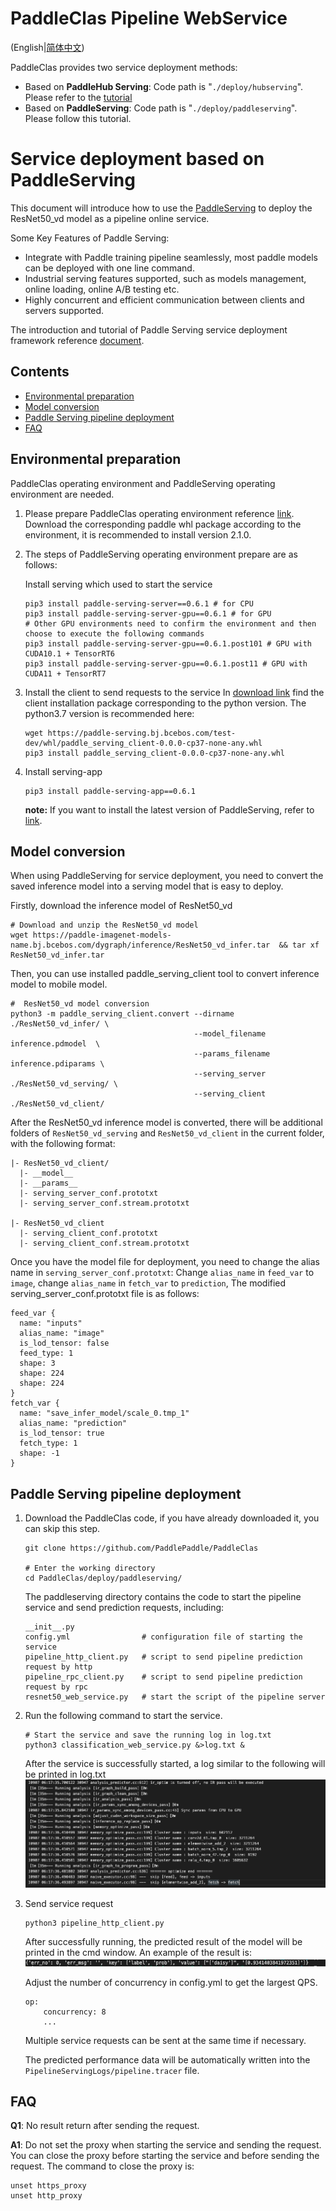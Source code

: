 # PaddleClas Pipeline WebService

(English|[简体中文](./README_CN.md))

PaddleClas provides two service deployment methods:
- Based on **PaddleHub Serving**: Code path is "`./deploy/hubserving`". Please refer to the [tutorial](../../deploy/hubserving/readme_en.md)
- Based on **PaddleServing**: Code path is "`./deploy/paddleserving`". Please follow this tutorial.

# Service deployment based on PaddleServing  

This document will introduce how to use the [PaddleServing](https://github.com/PaddlePaddle/Serving/blob/develop/README.md) to deploy the ResNet50_vd model as a pipeline online service.

Some Key Features of Paddle Serving:
- Integrate with Paddle training pipeline seamlessly, most paddle models can be deployed with one line command.
- Industrial serving features supported, such as models management, online loading, online A/B testing etc.
- Highly concurrent and efficient communication between clients and servers supported.

The introduction and tutorial of Paddle Serving service deployment framework reference [document](https://github.com/PaddlePaddle/Serving/blob/develop/README.md).


## Contents
- [Environmental preparation](#environmental-preparation)
- [Model conversion](#model-conversion)
- [Paddle Serving pipeline deployment](#paddle-serving-pipeline-deployment)
- [FAQ](#faq)

<a name="environmental-preparation"></a>
## Environmental preparation

PaddleClas operating environment and PaddleServing operating environment are needed.

1. Please prepare PaddleClas operating environment reference [link](../../docs/zh_CN/tutorials/install.md).
   Download the corresponding paddle whl package according to the environment, it is recommended to install version 2.1.0.

2. The steps of PaddleServing operating environment prepare are as follows:

    Install serving which used to start the service
    ```
    pip3 install paddle-serving-server==0.6.1 # for CPU
    pip3 install paddle-serving-server-gpu==0.6.1 # for GPU
    # Other GPU environments need to confirm the environment and then choose to execute the following commands
    pip3 install paddle-serving-server-gpu==0.6.1.post101 # GPU with CUDA10.1 + TensorRT6
    pip3 install paddle-serving-server-gpu==0.6.1.post11 # GPU with CUDA11 + TensorRT7
    ```

3. Install the client to send requests to the service
    In [download link](https://github.com/PaddlePaddle/Serving/blob/develop/doc/LATEST_PACKAGES.md) find the client installation package corresponding to the python version.
    The python3.7 version is recommended here:

    ```
    wget https://paddle-serving.bj.bcebos.com/test-dev/whl/paddle_serving_client-0.0.0-cp37-none-any.whl
    pip3 install paddle_serving_client-0.0.0-cp37-none-any.whl
    ```

4. Install serving-app
    ```
    pip3 install paddle-serving-app==0.6.1
    ```

   **note:** If you want to install the latest version of PaddleServing, refer to [link](https://github.com/PaddlePaddle/Serving/blob/develop/doc/LATEST_PACKAGES.md).


<a name="model-conversion"></a>
## Model conversion
When using PaddleServing for service deployment, you need to convert the saved inference model into a serving model that is easy to deploy.

Firstly, download the inference model of ResNet50_vd
```
# Download and unzip the ResNet50_vd model
wget https://paddle-imagenet-models-name.bj.bcebos.com/dygraph/inference/ResNet50_vd_infer.tar  && tar xf ResNet50_vd_infer.tar
```

Then, you can use installed paddle_serving_client tool to convert inference model to mobile model.
```
#  ResNet50_vd model conversion
python3 -m paddle_serving_client.convert --dirname ./ResNet50_vd_infer/ \
                                         --model_filename inference.pdmodel  \
                                         --params_filename inference.pdiparams \
                                         --serving_server ./ResNet50_vd_serving/ \
                                         --serving_client ./ResNet50_vd_client/
```

After the ResNet50_vd inference model is converted, there will be additional folders of `ResNet50_vd_serving` and `ResNet50_vd_client` in the current folder, with the following format:
```
|- ResNet50_vd_client/
  |- __model__  
  |- __params__
  |- serving_server_conf.prototxt  
  |- serving_server_conf.stream.prototxt

|- ResNet50_vd_client
  |- serving_client_conf.prototxt  
  |- serving_client_conf.stream.prototxt
```

Once you have the model file for deployment, you need to change the alias name in `serving_server_conf.prototxt`: Change `alias_name` in `feed_var` to `image`, change `alias_name` in `fetch_var` to `prediction`,
The modified serving_server_conf.prototxt file is as follows:
```
feed_var {
  name: "inputs"
  alias_name: "image"
  is_lod_tensor: false
  feed_type: 1
  shape: 3
  shape: 224
  shape: 224
}
fetch_var {
  name: "save_infer_model/scale_0.tmp_1"
  alias_name: "prediction"
  is_lod_tensor: true
  fetch_type: 1
  shape: -1
}
```

<a name="paddle-serving-pipeline-deployment"></a>
## Paddle Serving pipeline deployment

1. Download the PaddleClas code, if you have already downloaded it, you can skip this step.
    ```
    git clone https://github.com/PaddlePaddle/PaddleClas

    # Enter the working directory  
    cd PaddleClas/deploy/paddleserving/
    ```

    The paddleserving directory contains the code to start the pipeline service and send prediction requests, including:
    ```
    __init__.py
    config.yml                # configuration file of starting the service
    pipeline_http_client.py   # script to send pipeline prediction request by http
    pipeline_rpc_client.py    # script to send pipeline prediction request by rpc
    resnet50_web_service.py   # start the script of the pipeline server
    ```

2. Run the following command to start the service.
    ```
    # Start the service and save the running log in log.txt
    python3 classification_web_service.py &>log.txt &
    ```
    After the service is successfully started, a log similar to the following will be printed in log.txt
    ![](./imgs/start_server.png)

3. Send service request
    ```
    python3 pipeline_http_client.py
    ```
    After successfully running, the predicted result of the model will be printed in the cmd window. An example of the result is:
    ![](./imgs/results.png)  

    Adjust the number of concurrency in config.yml to get the largest QPS. 

    ```
    op:
        concurrency: 8
        ...
    ```

    Multiple service requests can be sent at the same time if necessary.

    The predicted performance data will be automatically written into the `PipelineServingLogs/pipeline.tracer` file.

<a name="faq"></a>
## FAQ
**Q1**: No result return after sending the request.

**A1**: Do not set the proxy when starting the service and sending the request. You can close the proxy before starting the service and before sending the request. The command to close the proxy is:
```
unset https_proxy
unset http_proxy
```  
